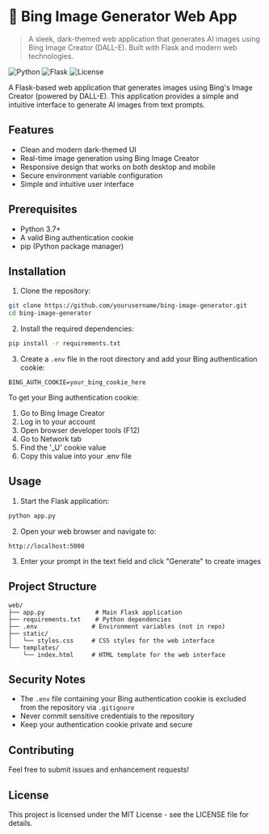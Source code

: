 # 🎨 Bing Image Generator Web App

> A sleek, dark-themed web application that generates AI images using Bing Image Creator (DALL-E). Built with Flask and modern web technologies.

![Python](https://img.shields.io/badge/Python-3.7+-blue.svg)
![Flask](https://img.shields.io/badge/Flask-2.3.3-green.svg)
![License](https://img.shields.io/badge/license-MIT-blue.svg)

A Flask-based web application that generates images using Bing's Image Creator (powered by DALL-E). This application provides a simple and intuitive interface to generate AI images from text prompts.

## Features

- Clean and modern dark-themed UI
- Real-time image generation using Bing Image Creator
- Responsive design that works on both desktop and mobile
- Secure environment variable configuration
- Simple and intuitive user interface

## Prerequisites

- Python 3.7+
- A valid Bing authentication cookie
- pip (Python package manager)

## Installation

1. Clone the repository:
```bash
git clone https://github.com/yourusername/bing-image-generator.git
cd bing-image-generator
```

2. Install the required dependencies:
```bash
pip install -r requirements.txt
```

3. Create a `.env` file in the root directory and add your Bing authentication cookie:
```
BING_AUTH_COOKIE=your_bing_cookie_here
```

To get your Bing authentication cookie:
1. Go to Bing Image Creator
2. Log in to your account
3. Open browser developer tools (F12)
4. Go to Network tab
5. Find the '_U' cookie value
6. Copy this value into your .env file

## Usage

1. Start the Flask application:
```bash
python app.py
```

2. Open your web browser and navigate to:
```
http://localhost:5000
```

3. Enter your prompt in the text field and click "Generate" to create images

## Project Structure

```
web/
├── app.py              # Main Flask application
├── requirements.txt    # Python dependencies
├── .env               # Environment variables (not in repo)
├── static/
│   └── styles.css     # CSS styles for the web interface
└── templates/
    └── index.html     # HTML template for the web interface
```

## Security Notes

- The `.env` file containing your Bing authentication cookie is excluded from the repository via `.gitignore`
- Never commit sensitive credentials to the repository
- Keep your authentication cookie private and secure

## Contributing

Feel free to submit issues and enhancement requests!

## License

This project is licensed under the MIT License - see the LICENSE file for details.
